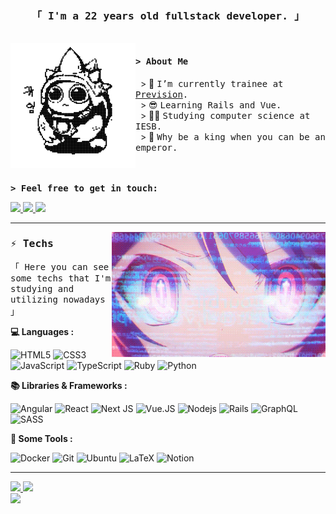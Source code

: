 <h3 align="center"> <samp>「 I'm a 22 years old fullstack developer. 」</samp> </h3>

<br/>

<img src="./ok.png" height="200px" align="left" />

<h4 align="left"><samp>&gt; About Me</samp></h4>
 
&nbsp; &gt; 🔭 <samp>I’m currently trainee at [Prevision](https://www.prevision.com.br/).</samp>
 <br/>
&nbsp; &gt; 😎 <samp>Learning Rails and Vue. </samp>
 <br/>
&nbsp; &gt; 👨‍🎓 <samp>Studying computer science at IESB.</samp>
 <br/>
&nbsp; &gt; 👑 <samp>Why be a king when you can be an emperor.</samp>

<br/>
<br/>
<b><samp>&gt; Feel free to get in touch: </samp></b>
<p>
<a href="https://www.linkedin.com/in/daniel-lucas-11b00920b/">
	<img src="https://img.shields.io/badge/LinkedIn-0077B5?style=for-the-badge&logo=linkedin&logoColor=white" />
</a>
<a href="mailto:danlucas1711@gmail.com">
	<img src="https://img.shields.io/badge/Email_me-D14836?style=for-the-badge&logo=gmail&logoColor=white" />
</a>
<a href="https://discord.com/app" target="_blank">
  <img src="https://img.shields.io/badge/O IMPERADOR%236483-%237289DA.svg?style=for-the-badge&logo=discord&logoColor=white"/>
</a>
</p>

---

<img src="./tec.gif" height="200px" align="right" />
<h3 align="left"><samp> ⚡ Techs </samp></h3>
<p align="left"> <samp>「 Here you can see some techs that I'm studying and utilizing nowadays 」</samp> </p>


<b>💻 Languages :</b>
</br>

![HTML5](https://img.shields.io/badge/html5-%23E34F26.svg?style=for-the-badge&logo=html5&logoColor=white)
![CSS3](https://img.shields.io/badge/css3-%231572B6.svg?style=for-the-badge&logo=css3&logoColor=white)
![JavaScript](https://img.shields.io/badge/JavaScript-323330?style=for-the-badge&logo=javascript&logoColor=F7DF1E)
![TypeScript](https://img.shields.io/badge/Typescript-007ACC?style=for-the-badge&logo=typescript&logoColor=white)
![Ruby](https://img.shields.io/badge/Ruby-CC0000?style=for-the-badge&logo=ruby&logoColor=white)
![Python](https://img.shields.io/badge/python-3670A0?style=for-the-badge&logo=python&logoColor=ffdd54)

<b>📚 Libraries & Frameworks :</b>
</br>

![Angular](https://img.shields.io/badge/angular-%23DD0031.svg?style=for-the-badge&logo=angular&logoColor=white)
![React](https://img.shields.io/badge/React-20232A?style=for-the-badge&logo=react&logoColor=61DAFB)
![Next JS](https://img.shields.io/badge/Next-black?style=for-the-badge&logo=next.js&logoColor=white)
![Vue.JS](https://img.shields.io/badge/Vue.js-35495e?&style=for-the-badge&logo=vue.js)
![Nodejs](https://img.shields.io/badge/Node.js-339933?style=for-the-badge&logo=nodedotjs&logoColor=white)
![Rails](https://img.shields.io/badge/rails-%23CC0000.svg?style=for-the-badge&logo=ruby-on-rails&logoColor=white)
![GraphQL](https://img.shields.io/badge/-GraphQL-E10098?style=for-the-badge&logo=graphql&logoColor=white)
![SASS](https://img.shields.io/badge/SASS-hotpink.svg?style=for-the-badge&logo=SASS&logoColor=white)

<b>🔧 Some Tools :</b>
</br>
	
![Docker](https://img.shields.io/badge/Docker-007ACC?style=for-the-badge&logo=docker&logoColor=white)
![Git](https://img.shields.io/badge/git-%23F05033.svg?style=for-the-badge&logo=git&logoColor=white)
![Ubuntu](https://img.shields.io/badge/Ubuntu-E95420?style=for-the-badge&logo=ubuntu&logoColor=white)
![LaTeX](https://img.shields.io/badge/latex-%23008080.svg?style=for-the-badge&logo=latex&logoColor=white)
![Notion](https://img.shields.io/badge/Notion-%23000000.svg?style=for-the-badge&logo=notion&logoColor=white)

 ----
<div>
  <a href="https://github.com/DanLucena">
	<img width="49.5%" src="https://github-readme-stats.vercel.app/api?username=DanLucena&show_icons=true&theme=tokyonight&include_all_commits=true&count_private=true" />
	<img width="49.5%" src="https://github-readme-streak-stats.herokuapp.com?user=DanLucena&theme=tokyonight&hide_border=true&date_format=j%20M%5B%20Y%5D)" />
   </a>
</div>

<img src="./zorro.gif"  />




